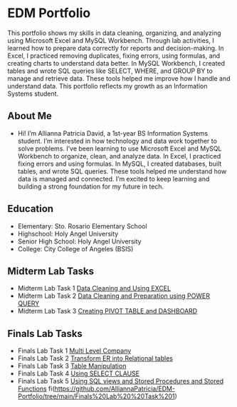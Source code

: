 # EDM Portfolio
This portfolio shows my skills in data cleaning, organizing, and analyzing using Microsoft Excel and MySQL Workbench. Through lab activities, I learned how to prepare data correctly for reports and decision-making. In Excel, I practiced removing duplicates, fixing errors, using formulas, and creating charts to understand data better. In MySQL Workbench, I created tables and wrote SQL queries like SELECT, WHERE, and GROUP BY to manage and retrieve data. These tools helped me improve how I handle and understand data. This portfolio reflects my growth as an Information Systems student.
## About Me 
- Hi! I’m Allianna Patricia David, a 1st-year BS Information Systems student. I’m interested in how technology and data work together to solve problems. I’ve been learning to use Microsoft Excel and MySQL Workbench to organize, clean, and analyze data. In Excel, I practiced fixing errors and using formulas. In MySQL, I created databases, built tables, and wrote SQL queries. These tools helped me understand how data is managed and connected. I’m excited to keep learning and building a strong foundation for my future in tech.
## Education
- Elementary: Sto. Rosario Elementary School 
- Highschool: Holy Angel University 
- Senior High School: Holy Angel University 
- College: City College of Angeles (BSIS)

## Midterm Lab Tasks
- Midterm Lab Task 1 [Data Cleaning and Using EXCEL](https://github.com/AlliannaPatricia/EDM-Portfolio/tree/main/Finals%20Lab%20%20Task%201/READ.ME.md)
- Midterm Lab Task 2 [Data Cleaning and Preparation using POWER QUERY](https://github.com/AlliannaPatricia/EDM-Portfolio/blob/main/Midterm%20Lab%20Task%202/README.md)
- Midterm Lab Task 3 [Creating PIVOT TABLE and DASHBOARD](https://github.com/AlliannaPatricia/EDM-Portfolio/blob/main/Midterm%20Lab%20Task%203/README.md)

## Finals Lab Tasks
- Finals Lab Task 1 [Multi Level Company](https://github.com/AlliannaPatricia/EDM-Portfolio/blob/main/Finals%20Lab%20Task%201/README.md)
- Finals Lab Task 2 [Transform ER into Relational tables](https://github.com/AlliannaPatricia/EDM-Portfolio/blob/main/Finals%20Lab%20Task%202/README.md)
- Finals Lab Task 3 [Table Manipulation](https://github.com/AlliannaPatricia/EDM-Portfolio/blob/main/Finals%20Lab%20Task%203/README.md)
- Finals Lab Task 4 [Using SELECT CLAUSE](https://github.com/AlliannaPatricia/EDM-Portfolio/blob/main/Finals%20Lab%20Task%204/README.md)
- Finals Lab Task 5 [Using SQL views and Stored Procedures and Stored Functions](https://github.com/AlliannaPatricia/EDM-Portfolio/tree/main/Finals%20Lab%20Task%205/README.md)
fi(https://github.com/AlliannaPatricia/EDM-Portfolio/tree/main/Finals%20Lab%20%20Task%201)
